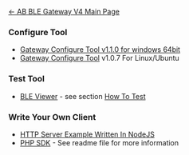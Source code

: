 [← AB BLE Gateway V4 Main Page](AB_BLE_Gateway_V4.md)

### Configure Tool

- [Gateway Configure Tool v1.1.0 for windows 64bit](http://i1.aprbrother.com/gw4-config-tool-setup-v1.1.0.exe.zip)
- [Gateway Configure Tool](http://i1.aprbrother.com/gw4-config-tool-v1.0.7-amd64.deb) v1.0.7 For Linux/Ubuntu

### Test Tool

- [BLE Viewer](http://i1.aprbrother.com/ble-viewer-setup-v1.0.0.exe.zip) - see section [How To Test](Quick_Start_For_AB_BLE_Gateway_V4#How_To_Test.md)

### Write Your Own Client

- [HTTP Server Example Written In NodeJS](https://github.com/AprilBrother/ab-ble-gateway-sdk/tree/master/tools/http-server/gateway4-nodejs)
- [PHP SDK](https://github.com/AprilBrother/ab-ble-gateway-sdk-php) - See readme file for more information
